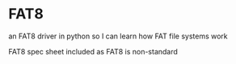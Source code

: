 # FAT8
an FAT8 driver in python so I can learn how FAT file systems work

FAT8 spec sheet included as FAT8 is non-standard
